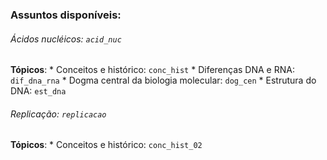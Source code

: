 ### Assuntos disponíveis:

###### Ácidos nucléicos: `acid_nuc`

**Tópicos**:
    * Conceitos e histórico: `conc_hist`
    * Diferenças DNA e RNA: `dif_dna_rna`
    * Dogma central da biologia molecular: `dog_cen`
    * Estrutura do DNA: `est_dna`

###### Replicação: `replicacao`

**Tópicos**:
    * Conceitos e histórico: `conc_hist_02`
